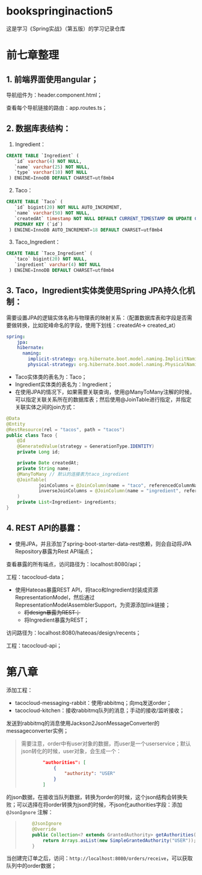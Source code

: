 # bookspringinaction5

这是学习《Spring实战》（第五版）的学习记录仓库

# 前七章整理

## 1. 前端界面使用angular；

导航组件为：header.component.html；

查看每个导航链接的路由：app.routes.ts；

## 2. 数据库表结构：

1. Ingredient：

```sql
CREATE TABLE `Ingredient` (
   `id` varchar(4) NOT NULL,
   `name` varchar(25) NOT NULL,
   `type` varchar(10) NOT NULL
 ) ENGINE=InnoDB DEFAULT CHARSET=utf8mb4
```

2. Taco：

```sql
CREATE TABLE `Taco` (
   `id` bigint(20) NOT NULL AUTO_INCREMENT,
   `name` varchar(50) NOT NULL,
   `createdAt` timestamp NOT NULL DEFAULT CURRENT_TIMESTAMP ON UPDATE CURRENT_TIMESTAMP,
   PRIMARY KEY (`id`)
 ) ENGINE=InnoDB AUTO_INCREMENT=18 DEFAULT CHARSET=utf8mb4
```

3. Taco_Ingredient：

```sql
CREATE TABLE `Taco_Ingredient` (
   `taco` bigint(20) NOT NULL,
   `ingredient` varchar(4) NOT NULL
 ) ENGINE=InnoDB DEFAULT CHARSET=utf8mb4
```

## 3. Taco，Ingredient实体类使用Spring JPA持久化机制：

需要设置JPA的逻辑实体名称与物理表的映射关系：（配置数据库表和字段是否需要做转换，比如驼峰命名的字段，使用下划线：createdAt->
created_at）

```yaml
spring:
	jpa:
    hibernate:
      naming:
        implicit-strategy: org.hibernate.boot.model.naming.ImplicitNamingStrategyComponentPathImpl
        physical-strategy: org.hibernate.boot.model.naming.PhysicalNamingStrategyStandardImpl
```

- Taco实体类的表名为：Taco；
- Ingredient实体类的表名为：Ingredient；
- 在使用JPA的情况下，如果需要关联查询，使用@ManyToMany注解的时候，可以指定关联关系所在的数据库表；然后使用@JoinTable进行指定，并指定关联实体之间的join方式：

```java
@Data
@Entity
@RestResource(rel = "tacos", path = "tacos")
public class Taco {
    @Id
    @GeneratedValue(strategy = GenerationType.IDENTITY)
    private Long id;

    private Date createdAt;
    private String name;
    @ManyToMany // 默认的连接表为taco_ingredient
    @JoinTable(
            joinColumns = @JoinColumn(name = "taco", referencedColumnName = "id"), // owning side
            inverseJoinColumns = @JoinColumn(name = "ingredient", referencedColumnName = "id")
    )
    private List<Ingredient> ingredients;
}
```

## 4. REST API的暴露：

- 使用JPA，并且添加了spring-boot-starter-data-rest依赖，则会自动将JPA Repository暴露为Rest API端点；

查看暴露的所有端点，访问路径为：localhost:8080/api；

工程：tacocloud-data；

- 使用Hateoas暴露REST API，将taco和Ingredient封装成资源RepresentationModel，然后通过RepresentationModelAssemblerSupport，为资源添加link链接；
  - ~~将design暴露为REST；~~
  - 将Ingredient暴露为REST；

访问路径为：localhost:8080/hateoas/design/recents；

工程：tacocloud-api；

# 第八章

添加工程：

- tacocloud-messaging-rabbit：使用rabbitmq；向mq发送order；
- tacocloud-kitchen：接收rabbitmq队列的消息；手动的接收/监听接收；

发送到rabbitmq的消息使用Jackson2JsonMessageConverter的messageconverter实例；

> 需要注意，order中有user对象的数据，而user是一个userservice；默认json转化的时候，user对象，会生成一个：
>
> ```json
>         "authorities": [
>             {
>                 "authority": "USER"
>             }
>         ]
> ```
>
>
的json数据，在接收当队列数据，转换为order的时候，这个json结构会转换失败；可以选择在将order转换为json的时候，不json化authorities字段：添加` @JsonIgnore`
注解：
>
> ```java
>     @JsonIgnore
>     @Override
>     public Collection<? extends GrantedAuthority> getAuthorities() {
>         return Arrays.asList(new SimpleGrantedAuthority("USER"));
>     }
> ```
>
>

当创建完订单之后，访问：`http://localhost:8080/orders/receive`，可以获取队列中的order数据；

